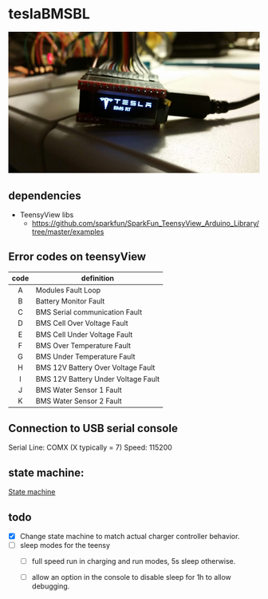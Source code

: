 # teslaBMSBL

![Tesla BMS BL](misc/20190319_221311.jpg)

## dependencies
- TeensyView libs
	- https://github.com/sparkfun/SparkFun_TeensyView_Arduino_Library/tree/master/examples
	
## Error codes on teensyView

| code | definition | 
|:----:|------------|
| A | Modules Fault Loop |
| B | Battery Monitor Fault |
| C | BMS Serial communication Fault |
| D | BMS Cell Over Voltage Fault |
| E | BMS Cell Under Voltage Fault |
| F | BMS Over Temperature Fault |
| G | BMS Under Temperature Fault |
| H | BMS 12V Battery Over Voltage Fault |
| I | BMS 12V Battery Under Voltage Fault |
| J | BMS Water Sensor 1 Fault |
| K | BMS Water Sensor 2 Fault |

## Connection to USB serial console

Serial Line: COMX (X typically = 7)
Speed: 115200

## state machine:
[State machine](https://online.visual-paradigm.com/w/pmcoivfe/diagrams.jsp#diagram:proj=0&id=3)
## todo
- [x] Change state machine to match actual charger controller behavior. 
- [ ] sleep modes for the teensy
	- [ ] full speed run in charging and run modes, 5s sleep otherwise.
	- [ ] allow an option in the console to disable sleep for 1h to allow debugging.

	
